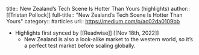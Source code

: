 title:: New Zealand’s Tech Scene Is Hotter Than Yours (highlights)
author:: [[Tristan Pollock]]
full-title:: "New Zealand’s Tech Scene Is Hotter Than Yours"
category:: #articles
url:: https://medium.com/p/ac02da0109bb

- Highlights first synced by [[Readwise]] [[Nov 18th, 2022]]
	- New Zealand is also a look-alike market to the western world, so it’s a perfect test market before scaling globally.